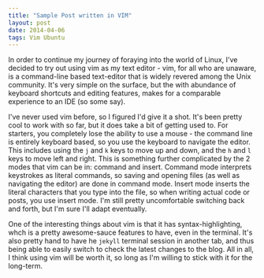 ```yaml
---
title: "Sample Post written in VIM"
layout: post
date: 2014-04-06
tags: Vim Ubuntu
---
```

In order to continue my journey of foraying into the world of Linux, I've decided to try out using vim as my text editor - vim, for all who are unaware, is a command-line based text-editor that is widely revered among the Unix community. It's very simple on the surface, but the with abundance of keyboard shortcuts and editing features, makes for a comparable experience to an IDE (so some say). 

I've never used vim before, so I figured I'd give it a shot. It's been pretty cool to work with so far, but it does take a bit of getting used to. For starters, you completely lose the ability to use a mouse - the command line is entirely keyboard based, so you use the keyboard to navigate the editor. This includes using the `j` and `k` keys to move up and down, and the `h` and `l` keys to move left and right. This is something further complicated by the 2 modes that vim can be in: command and insert. Command mode interprets keystrokes as literal commands, so saving and opening files (as well as navigating the editor) are done in command mode. Insert mode inserts the literal characters that you type into the file, so when writing actual code or posts, you use insert mode. I'm still pretty uncomfortable switching back and forth, but I'm sure I'll adapt eventually.

One of the interesting things about vim is that it has syntax-highlighting, whch is a pretty awesome-sauce features to have, even in the terminal. It's also pretty hand to have he `jekyll` terminal session in another tab, and thus being able to easily switch to check the latest changes to the blog. All in all, I think using vim will be worth it, so long as I'm willing to stick with it for the long-term.

